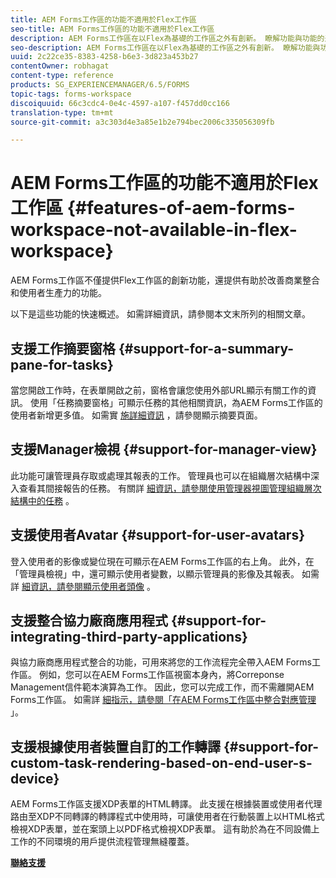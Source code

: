 ```yaml
---
title: AEM Forms工作區的功能不適用於Flex工作區
seo-title: AEM Forms工作區的功能不適用於Flex工作區
description: AEM Forms工作區在以Flex為基礎的工作區之外有創新。 瞭解功能與功能的差異。
seo-description: AEM Forms工作區在以Flex為基礎的工作區之外有創新。 瞭解功能與功能的差異。
uuid: 2c22ce35-8383-4258-b6e3-3d823a453b27
contentOwner: robhagat
content-type: reference
products: SG_EXPERIENCEMANAGER/6.5/FORMS
topic-tags: forms-workspace
discoiquuid: 66c3cdc4-0e4c-4597-a107-f457dd0cc166
translation-type: tm+mt
source-git-commit: a3c303d4e3a85e1b2e794bec2006c335056309fb

---
```



# AEM Forms工作區的功能不適用於Flex工作區 {#features-of-aem-forms-workspace-not-available-in-flex-workspace}

AEM Forms工作區不僅提供Flex工作區的創新功能，還提供有助於改善商業整合和使用者生產力的功能。

以下是這些功能的快速概述。 如需詳細資訊，請參閱本文末所列的相關文章。

## 支援工作摘要窗格 {#support-for-a-summary-pane-for-tasks}

當您開啟工作時，在表單開啟之前，窗格會讓您使用外部URL顯示有關工作的資訊。 使用「任務摘要窗格」可顯示任務的其他相關資訊，為AEM Forms工作區的使用者新增更多值。 如需實 [施詳細資訊](/help/forms/using/displaying-information-task-summary-pane.md) ，請參閱顯示摘要頁面。

## 支援Manager檢視 {#support-for-manager-view}

此功能可讓管理員存取或處理其報表的工作。 管理員也可以在組織層次結構中深入查看其間接報告的任務。 有關詳 [細資訊，請參閱使用管理器視圖管理組織層次結構中的任務](/help/forms/using/tasks-organizational-hierarchy-using-manager.md) 。

## 支援使用者Avatar {#support-for-user-avatars}

登入使用者的影像或變位現在可顯示在AEM Forms工作區的右上角。 此外，在「管理員檢視」中，還可顯示使用者變數，以顯示管理員的影像及其報表。 如需詳 [細資訊，請參閱顯示使用者頭像](/help/forms/using/displaying-user-avatar.md) 。

## 支援整合協力廠商應用程式 {#support-for-integrating-third-party-applications}

與協力廠商應用程式整合的功能，可用來將您的工作流程完全帶入AEM Forms工作區。 例如，您可以在AEM Forms工作區視窗本身內，將Correponse Management信件範本演算為工作。 因此，您可以完成工作，而不需離開AEM Forms工作區。 如需詳 [細指示，請參閱「在AEM Forms工作區中整合對應管理](/help/forms/using/integrating-correspondence-management-html-workspace.md) 」。

## 支援根據使用者裝置自訂的工作轉譯 {#support-for-custom-task-rendering-based-on-end-user-s-device}

AEM Forms工作區支援XDP表單的HTML轉譯。 此支援在根據裝置或使用者代理路由至XDP不同轉譯的轉譯程式中使用時，可讓使用者在行動裝置上以HTML格式檢視XDP表單，並在案頭上以PDF格式檢視XDP表單。 這有助於為在不同設備上工作的不同環境的用戶提供流程管理無縫覆蓋。

**[聯絡支援](https://www.adobe.com/account/sign-in.supportportal.html)**
